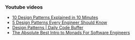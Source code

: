 ### Youtube videos
- [10 Design Patterns Explained in 10 Minutes](https://www.youtube.com/watch?v=tv-_1er1mWI)
- [5 Design Patterns Every Engineer Should Know](https://www.youtube.com/watch?v=FLmBqI3IKMA)
- [Design Patterns | Daily Code Buffer](https://www.youtube.com/playlist?list=PLhfxuQVMs-nxlIlZon5tkhI5X-lE2UG4K)
- [The Absolute Best Intro to Monads For Software Engineers](https://www.youtube.com/watch?v=C2w45qRc3aU)

